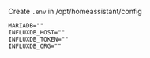 Create `.env` in /opt/homeassistant/config
```
MARIADB=""
INFLUXDB_HOST=""
INFLUXDB_TOKEN=""
INFLUXDB_ORG=""
```
